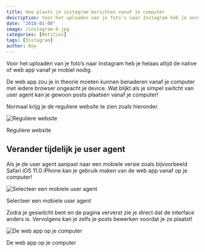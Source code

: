 ```yaml
---
title: Hoe plaats je instagram berichten vanaf je computer
description: Voor het uploaden van je foto’s naar Instagram heb je normaal altijd de native of web app vanaf je mobiel nodig. Het kan echter ook vanaf je desktop! 
date: "2018-01-08"
image: /instagram-0.jpg
categories: [Notities]
tags: [Instagram]
author: Roy
---
```


Voor het uploaden van je foto’s naar Instagram heb je helaas altijd de native of web app vanaf je mobiel nodig.

De web app zou je in theorie moeten kunnen benaderen vanaf je computer met iedere browser ongeacht je device. Wat blijkt als je simpel switcht van user agent kan je gewoon posts plaatsen vanaf je computer!

Normaal krijg je de reguliere website te zien zoals hieronder.

![Reguliere website](/instagram-1.png)

Reguliere website

## Verander tijdelijk je user agent

Als je de user agent aanpast naar een mobiele versie zoals bijvoorbeeld Safari iOS 11.0 iPhone kan je gebruik maken van de web app vanaf op je computer!

![Selecteer een mobiele user agent](/instagram-2.png)

Selecteer een mobiele user agent

Zodra je geswitcht bent en de pagina ververst zie je direct dat de interface anders is. Vervolgens kan je zelfs je posts bewerken voordat je ze plaatst!

![De web app op je computer](/instagram-3.png)

De web app op je computer